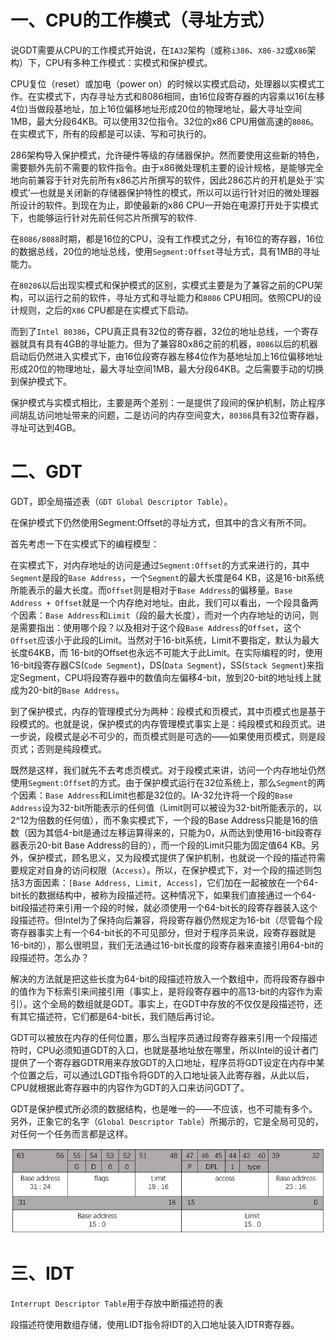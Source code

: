 # 一、CPU的工作模式（寻址方式）
说GDT需要从CPU的工作模式开始说，在`IA32`架构（或称`i386`、`X86-32`或`X86`架构）下，CPU有多种工作模式：实模式和保护模式。

CPU复位（reset）或加电（power on）的时候以实模式启动，处理器以实模式工作。在实模式下，内存寻址方式和8086相同，由16位段寄存器的内容乘以16(左移4位)当做段基地址，加上16位偏移地址形成20位的物理地址，最大寻址空间1MB，最大分段64KB。可以使用32位指令。32位的x86 CPU用做高速的`8086`。在实模式下，所有的段都是可以读、写和可执行的。

286架构导入保护模式，允许硬件等级的存储器保护。然而要使用这些新的特色，需要额外先前不需要的软件指令。由于x86微处理机主要的设计规格，是能够完全地向前兼容于针对先前所有x86芯片所撰写的软件，因此286芯片的开机是处于’实模式’—也就是关闭新的存储器保护特性的模式，所以可以运行针对旧的微处理器所设计的软件。到现在为止，即使最新的x86 CPU一开始在电源打开处于实模式下，也能够运行针对先前任何芯片所撰写的软件.

在`8086/8088`时期，都是16位的CPU，没有工作模式之分，有16位的寄存器，16位的数据总线，20位的地址总线，使用`Segment:Offset`寻址方式，具有1MB的寻址能力。

在`80286`以后出现实模式和保护模式的区别，实模式主要是为了兼容之前的CPU架构，可以运行之前的软件，寻址方式和寻址能力和`8086` CPU相同。依照CPU的设计规则，之后的`X86` CPU都是在实模式下启动。

而到了`Intel 80386`，CPU真正具有32位的寄存器，32位的地址总线，一个寄存器就具有具有4GB的寻址能力。但为了兼容80x86之前的机器，`8086`以后的机器启动后仍然进入实模式下，由16位段寄存器左移4位作为基地址加上16位偏移地址形成20位的物理地址，最大寻址空间1MB，最大分段64KB。之后需要手动的切换到保护模式下。

保护模式与实模式相比，主要是两个差别：一是提供了段间的保护机制，防止程序间胡乱访问地址带来的问题，二是访问的内存空间变大，`80386`具有32位寄存器，寻址可达到4GB。

# 二、GDT
GDT，即全局描述表（`GDT Global Descriptor Table`）。

在保护模式下仍然使用Segment:Offset的寻址方式，但其中的含义有所不同。

首先考虑一下在实模式下的编程模型：

在实模式下，对内存地址的访问是通过`Segment:Offset`的方式来进行的，其中`Segment`是段的`Base Address`，一个`Segment`的最大长度是64 KB，这是16-bit系统所能表示的最大长度。而`Offset`则是相对于`Base Address`的偏移量。`Base Address + Offset`就是一个内存绝对地址。由此，我们可以看出，一个段具备两个因素：`Base Address`和`Limit`（段的最大长度），而对一个内存地址的访问，则是需要指出：使用哪个段？以及相对于这个段`Base Address`的`Offset`，这个`Offset`应该小于此段的Limit。当然对于16-bit系统，Limit不要指定，默认为最大长度64KB，而 16-bit的Offset也永远不可能大于此Limit。在实际编程的时，使用16-bit段寄存器CS(`Code Segment`)，DS(`Data Segment`)，SS(`Stack Segment`)来指定Segment，CPU将段寄存器中的数值向左偏移4-bit，放到20-bit的地址线上就成为20-bit的`Base Address`。

到了保护模式，内存的管理模式分为两种：段模式和页模式，其中页模式也是基于段模式的。也就是说，保护模式的内存管理模式事实上是：纯段模式和段页式。进一步说，段模式是必不可少的，而页模式则是可选的——如果使用页模式，则是段页式；否则是纯段模式。

既然是这样，我们就先不去考虑页模式。对于段模式来讲，访问一个内存地址仍然使用`Segment:Offset`的方式。由于保护模式运行在32位系统上，那么`Segment`的两个因素：`Base Address`和Limit也都是32位的。IA-32允许将一个段的`Base Address`设为32-bit所能表示的任何值（Limit则可以被设为32-bit所能表示的，以2^12为倍数的任何值），而不象实模式下，一个段的Base Address只能是16的倍数（因为其低4-bit是通过左移运算得来的，只能为0，从而达到使用16-bit段寄存器表示20-bit Base Address的目的），而一个段的Limit只能为固定值64 KB。另外，保护模式，顾名思义，又为段模式提供了保护机制，也就说一个段的描述符需要规定对自身的访问权限（`Access`）。所以，在保护模式下，对一个段的描述则包括3方面因素：`[Base Address, Limit, Access]`，它们加在一起被放在一个64-bit长的数据结构中，被称为段描述符。这种情况下，如果我们直接通过一个64-bit段描述符来引用一个段的时候，就必须使用一个64-bit长的段寄存器装入这个段描述符。但Intel为了保持向后兼容，将段寄存器仍然规定为16-bit（尽管每个段寄存器事实上有一个64-bit长的不可见部分，但对于程序员来说，段寄存器就是16-bit的），那么很明显，我们无法通过16-bit长度的段寄存器来直接引用64-bit的段描述符。怎么办？

解决的方法就是把这些长度为64-bit的段描述符放入一个数组中，而将段寄存器中的值作为下标索引来间接引用（事实上，是将段寄存器中的高13-bit的内容作为索引）。这个全局的数组就是GDT。事实上，在GDT中存放的不仅仅是段描述符，还有其它描述符，它们都是64-bit长，我们随后再讨论。

GDT可以被放在内存的任何位置，那么当程序员通过段寄存器来引用一个段描述符时，CPU必须知道GDT的入口，也就是基地址放在哪里，所以Intel的设计者门提供了一个寄存器GDTR用来存放GDT的入口地址，程序员将GDT设定在内存中某个位置之后，可以通过LGDT指令将GDT的入口地址装入此寄存器，从此以后，CPU就根据此寄存器中的内容作为GDT的入口来访问GDT了。

GDT是保护模式所必须的数据结构，也是唯一的——不应该，也不可能有多个。另外，正象它的名字（`Global Descriptor Table`）所揭示的，它是全局可见的，对任何一个任务而言都是这样。

![](./1.png)

# 三、IDT

`Interrupt Descriptor Table`用于存放中断描述符的表

段描述符使用数组存储，使用LIDT指令将IDT的入口地址装入IDTR寄存器。